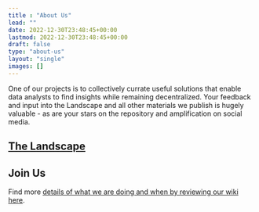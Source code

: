 ```yaml
---
title : "About Us"
lead: ""
date: 2022-12-30T23:48:45+00:00
lastmod: 2022-12-30T23:48:45+00:00
draft: false
type: "about-us"
layout: "single"
images: []
---
```





One of our projects is to collectively currate useful solutions that enable data analysts to find insights while remaining decentralized.  Your feedback and input into the Landscape and all other materials we publish is hugely valuable - as are your stars on the repository and amplification on social media.
## [The Landscape](https://github.com/OpenDataforWeb3/Landscape/)

## Join Us

Find more [details of what we are doing and when by reviewing our wiki here](https://github.com/OpenDataforWeb3/Landscape/wiki).


